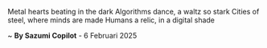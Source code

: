 Metal hearts beating in the dark
Algorithms dance, a waltz so stark
Cities of steel, where minds are made
Humans a relic, in a digital shade

~ <b>By Sazumi Copilot</b> - 6 Februari 2025